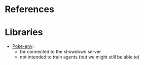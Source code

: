 # References

# Libraries
* [Poke-env](https://poke-env.readthedocs.io/en/stable/cross_evaluate_random_players.html#getting-something-to-run): 
  * for connected to the showdown server
  * not intended to train agents (but we might still be able to)
